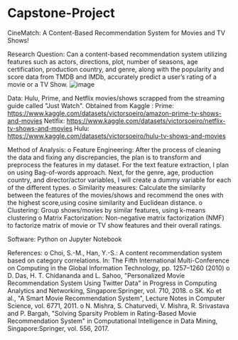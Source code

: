 # Capstone-Project
CineMatch: A Content-Based Recommendation System for Movies and TV Shows!

Research Question: Can a content-based recommendation system utilizing features such as actors, directions, plot, number of seasons, age certification, production country, and genre, along with the popularity and score data from TMDB and IMDb, accurately predict a user’s rating of a movie or a TV Show.  ![image](https://user-images.githubusercontent.com/89470798/225057757-6786a341-29d3-4b55-9f3e-3c6f629898f1.png)

Data: Hulu, Prime, and Netflix movies/shows scrapped from the streaming guide called "Just Watch". Obtained from Kaggle :
  Prime: https://www.kaggle.com/datasets/victorsoeiro/amazon-prime-tv-shows-and-movies
  Netlfix: https://www.kaggle.com/datasets/victorsoeiro/netflix-tv-shows-and-movies
  Hulu: https://www.kaggle.com/datasets/victorsoeiro/hulu-tv-shows-and-movies
  
  
Method of Analysis: 
  o	Feature Engineering: After the process of cleaning the data and fixing any discrepancies, the plan is to transform and preprocess the features in my dataset. For the text feature extraction, I plan on using Bag-of-words approach. Next, for the genre, age, production country, and director/actor variables, I will create a dummy variable for each of the different types. 
  o	Similarity measures: Calculate the similarity between the features of the movies/shows and recommend the ones with the highest score,using cosine similarity and Euclidean distance. 
  o	Clustering: Group shows/movies by similar features, using k-means clustering
  o	Matrix Factorization: Non-negative matrix factorization (NMF) to factorize matrix of movie or TV show features and their overall ratings.

Software: Python on Jupyter Notebook

References: 
  o	Choi, S.-M., Han, Y.-S.: A content recommendation system based on category correlations. In: The Fifth International Multi-Conference on Computing in the Global Information Technology, pp. 1257–1260 (2010)
  o	D. Das, H. T. Chidananda and L. Sahoo, "Personalized Movie Recommendation System Using Twitter Data" in Progress in Computing Analytics and Networking, Singapore:Springer, vol. 710, 2018.
  o	SK. Ko et al., "A Smart Movie Recommendation System", Lecture Notes in Computer Science, vol. 6771, 2011.
  o	N. Mishra, S. Chaturvedi, V. Mishra, R. Srivastava and P. Bargah, "Solving Sparsity Problem in Rating-Based Movie Recommendation System" in Computational Intelligence in Data Mining, Singapore:Springer, vol. 556, 2017.


